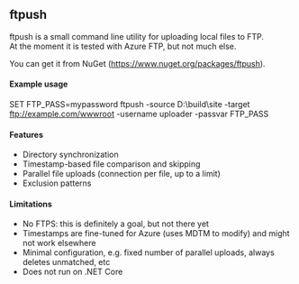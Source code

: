 ## ftpush

ftpush is a small command line utility for uploading local files to FTP.  
At the moment it is tested with Azure FTP, but not much else.

You can get it from NuGet (https://www.nuget.org/packages/ftpush).

#### Example usage

SET FTP_PASS=mypassword
ftpush -source D:\build\site -target ftp://example.com/wwwroot -username uploader -passvar FTP_PASS

#### Features

* Directory synchronization
* Timestamp-based file comparison and skipping
* Parallel file uploads (connection per file, up to a limit)
* Exclusion patterns

#### Limitations

* No FTPS: this is definitely a goal, but not there yet
* Timestamps are fine-tuned for Azure (uses MDTM to modify) and might not work elsewhere
* Minimal configuration, e.g. fixed number of parallel uploads, always deletes unmatched, etc
* Does not run on .NET Core
